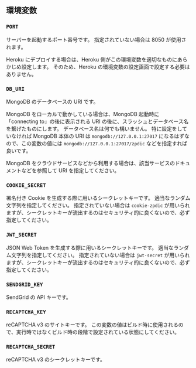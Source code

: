 ## 環境変数

### `PORT`
サーバーを起動するポート番号です。
指定されていない場合は 8050 が使用されます。

Heroku にデプロイする場合は、Heroku 側がこの環境変数を適切なものにあらかじめ設定します。
そのため、Heroku の環境変数の設定画面で設定する必要はありません。

### `DB_URI`
MongoDB のデータベースの URI です。

MongoDB をローカルで動かしている場合は、MongoDB 起動時に「connecting to」の後に表示される URI の後に、スラッシュとデータベース名を繋げたものにします。
データベース名は何でも構いません。
特に設定をしていなければ MongoDB 本体の URI は `mongodb://127.0.0.1:27017` になるはずなので、この変数の値には `mongodb://127.0.0.1:27017/zpdic` などを指定すれば良いです。

MongoDB をクラウドサービスなどから利用する場合は、該当サービスのドキュメントなどを参照して URI を指定してください。

### `COOKIE_SECRET`
署名付き Cookie を生成する際に用いるシークレットキーです。
適当なランダム文字列を指定してください。
指定されていない場合は `cookie-zpdic` が用いられますが、シークレットキーが流出するのはセキュリティ的に良くないので、必ず指定してください。

### `JWT_SECRET`
JSON Web Token を生成する際に用いるシークレットキーです。
適当なランダム文字列を指定してください。
指定されていない場合は `jwt-secret` が用いられますが、シークレットキーが流出するのはセキュリティ的に良くないので、必ず指定してください。

### `SENDGRID_KEY`
SendGrid の API キーです。

### `RECAPTCHA_KEY`
reCAPTCHA v3 のサイトキーです。
この変数の値はビルド時に使用されるので、実行時ではなくビルド時の段階で設定されている状態にしてください。

### `RECAPTCHA_SECRET`
reCAPTCHA v3 のシークレットキーです。